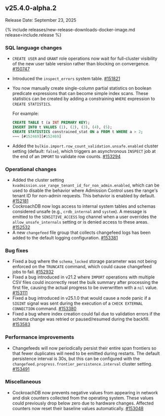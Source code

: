 ## v25.4.0-alpha.2

Release Date: September 23, 2025

{% include releases/new-release-downloads-docker-image.md release=include.release %}

<h3 id="v25-4-0-alpha-2-sql-language-changes">SQL language changes</h3>

- `CREATE USER` and `GRANT` role operations now wait for full-cluster visibility of the new user table version rather than blocking on convergence. [#150747][#150747]
- Introduced the `inspect_errors` system table. [#151821][#151821]
- You now manually create single-column partial statistics on boolean predicate expressions that can become simple index scans. These statistics can be created by adding a constraining `WHERE` expression to `CREATE STATISTICS`.
  
  For example:
  
  ~~~ sql
  CREATE TABLE t (a INT PRIMARY KEY);
  INSERT INTO t VALUES (1), (2), (3), (4), (5);
  CREATE STATISTICS constrained_stat ON a FROM t WHERE a > 2;
  ~~~ [#152469][#152469]
- Added the `bulkio.import.row_count_validation.unsafe.enabled` cluster setting (default: `false`), which triggers an asynchronous `INSPECT` job at the end of an `IMPORT` to validate row counts. [#153294][#153294]

<h3 id="v25-4-0-alpha-2-operational-changes">Operational changes</h3>

- Added the cluster setting `kvadmission.use_range_tenant_id_for_non_admin.enabled`, which can be used to disable the behavior where Admission Control uses the range's tenant ID for non-admin requests. This behavior is enabled by default. [#152181][#152181]
- CockroachDB now logs access to internal system tables and schemas considered unsafe (e.g., `crdb_internal` and `system`). A message is emitted to the `SENSITIVE_ACCESS` log channel when a user overrides the `allow_unsafe_internals` setting or is denied access to these areas. [#152532][#152532]
- A new `changefeed` file group that collects
  changefeed logs has been added to the default logging configuration. [#153381][#153381]

<h3 id="v25-4-0-alpha-2-bug-fixes">Bug fixes</h3>

- Fixed a bug where the `schema_locked` storage parameter was not being enforced on the `TRUNCATE` command, which could cause changefeed jobs to fail. [#152932][#152932]
- Fixed a bug introduced in v21.2 where `IMPORT` operations with multiple CSV files could incorrectly reset the bulk summary after processing the first file, causing the actual progress to be overwritten with a `nil` value. [#153111][#153111]
- Fixed a bug introduced in v25.1.0 that would
  cause a node panic if a `SIGINT` signal was sent during the execution of
  a `CHECK EXTERNAL CONNECTION` command. [#153380][#153380]
- Fixed a bug where index creation could fail due to validation errors if the schema change was retried or paused/resumed during the backfill. [#153583][#153583]

<h3 id="v25-4-0-alpha-2-performance-improvements">Performance improvements</h3>

- Changefeeds will now
  periodically persist their entire span frontiers so that
  fewer duplicates will need to be emitted during restarts.
  The default persistence interval is 30s, but this can be
  configured with the `changefeed.progress.frontier_persistence.interval`
  cluster setting. [#153491][#153491]

<h3 id="v25-4-0-alpha-2-miscellaneous">Miscellaneous</h3>

- CockroachDB now prevents negative values from appearing in network and disk counters collected from the operating system. These values could previously drop below zero due to hardware changes. Affected counters now reset their baseline values automatically. [#153048][#153048]


[#153111]: https://github.com/cockroachdb/cockroach/pull/153111
[#153583]: https://github.com/cockroachdb/cockroach/pull/153583
[#150747]: https://github.com/cockroachdb/cockroach/pull/150747
[#151821]: https://github.com/cockroachdb/cockroach/pull/151821
[#153294]: https://github.com/cockroachdb/cockroach/pull/153294
[#152532]: https://github.com/cockroachdb/cockroach/pull/152532
[#153380]: https://github.com/cockroachdb/cockroach/pull/153380
[#153491]: https://github.com/cockroachdb/cockroach/pull/153491
[#153048]: https://github.com/cockroachdb/cockroach/pull/153048
[#152469]: https://github.com/cockroachdb/cockroach/pull/152469
[#152181]: https://github.com/cockroachdb/cockroach/pull/152181
[#153381]: https://github.com/cockroachdb/cockroach/pull/153381
[#152932]: https://github.com/cockroachdb/cockroach/pull/152932
